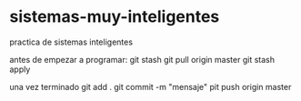 # sistemas-muy-inteligentes
practica de sistemas inteligentes

antes de empezar a programar:
git stash
git pull origin master
git stash apply

una vez terminado
git add .
git commit -m "mensaje"
pit push origin master

